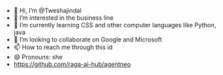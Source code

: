 - 👋 Hi, I’m @Tweshajindal
- 👀 I’m interested in the business line
- 🌱 I’m currently learning CSS and other computer languages like Python, java
- 💞️ I’m looking to collaborate on Google and Microsoft
- 📫 How to reach me through this id
- 😄 Pronouns: she
- https://github.com/raga-ai-hub/agentneo
  

<!---
Tweshajindal/Tweshajindal is a ✨ special ✨ repository because its `README.md` (this file) appears on your GitHub profile.
You can click the Preview link to take a look at your changes.
--->
